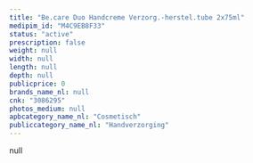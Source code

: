 ```yaml
---
title: "Be.care Duo Handcreme Verzorg.-herstel.tube 2x75ml"
medipim_id: "M4C9EB8F33"
status: "active"
prescription: false
weight: null
width: null
length: null
depth: null
publicprice: 0
brands_name_nl: null
cnk: "3086295"
photos_medium: null
apbcategory_name_nl: "Cosmetisch"
publiccategory_name_nl: "Handverzorging"
---
```

null
